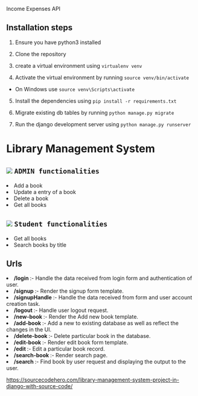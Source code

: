 Income Expenses API

## Installation steps

1. Ensure you have python3 installed

2. Clone the repository
3. create a virtual environment using `virtualenv venv`
4. Activate the virtual environment by running `source venv/bin/activate`

- On Windows use `source venv\Scripts\activate`

5. Install the dependencies using `pip install -r requirements.txt`

6. Migrate existing db tables by running `python manage.py migrate`

7. Run the django development server using `python manage.py runserver`


# Library Management System
## ![](https://via.placeholder.com/15/f03c15/f03c15.png)   ``ADMIN functionalities``
<li> Add a book</li>
<li> Update a entry of a book</li>
<li> Delete a book</li>
<li> Get all books</li>


## ![](https://via.placeholder.com/15/c5f015/c5f015.png) ``Student functionalities``
<li> Get all books</li>
<li> Search books by title</li>

## Urls
  <li><b> /login </b> :- Handle the data received from login form and authentication of user.</li>
  <li><b> /signup </b> :- Render the signup form template.</li>
  <li><b> /signupHandle </b> :- Handle the data received from form and user account creation task.</li>
  <li><b> /logout </b> :- Handle user logout request.</li>
  <li><b> /new-book </b> :- Render the Add new book template.</li>
  <li><b> /add-book </b> :- Add a new to existing database as well as reflect the changes in the UI.</li>
  <li><b> /delete-book </b> :- Delete particular book in the database.</li>
  <li><b> /edit-book </b> :- Render edit book form template.</li>
  <li><b> /edit </b> :- Edit a particular book record.</li>
  <li><b> /search-book </b> :- Render search page.</li>
  <li><b> /search </b> :- Find book by user request and displaying the output to the user.</li>

https://sourcecodehero.com/library-management-system-project-in-django-with-source-code/
